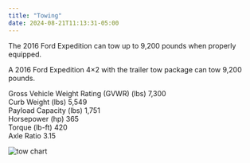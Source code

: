 ```yaml
---
title: "Towing"
date: 2024-08-21T11:13:31-05:00
---
```

The 2016 Ford Expedition can tow up to 9,200 pounds when properly equipped.

A 2016 Ford Expedition 4×2 with the trailer tow package can tow 9,200 pounds.

Gross Vehicle Weight Rating (GVWR) (lbs)	7,300  
Curb Weight (lbs)	5,549  
Payload Capacity (lbs)	1,751  
Horsepower (hp)	365  
Torque (lb-ft)	420  
Axle Ratio	3.15  

![tow chart](../img/2016-Ford-Expedition-Towing-Capacity-Chart.webp)